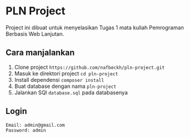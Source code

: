 # PLN Project

Project ini dibuat untuk menyelasikan Tugas 1 mata kuliah Pemrograman Berbasis Web Lanjutan.

## Cara manjalankan

1. Clone project `https://github.com/nafbeckh/pln-project.git` 
2. Masuk ke direktori project `cd pln-project` 
3. Install dependensi `composer install` 
4. Buat database dengan nama `pln-project`
5. Jalankan SQl `database.sql` pada databasenya

## Login

```
Email: admin@gmail.com
Password: admin
```
